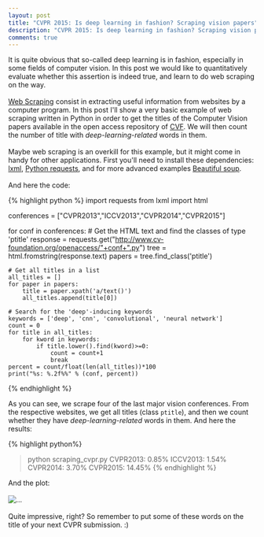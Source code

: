 ```yaml
---
layout: post
title: "CVPR 2015: Is deep learning in fashion? Scraping vision papers"
description: "CVPR 2015: Is deep learning in fashion? Scraping vision papers."
comments: true
---
```


It is quite obvious that so-called deep learning is in fashion, especially in some fields of computer vision. In this post we would like to quantitatively evaluate whether this assertion is indeed true, and learn to do web scraping on the way.
<br />
<br />
[Web Scraping](http://en.wikipedia.org/wiki/Web_scraping) consist in extracting useful information from websites by a computer program. In this post I'll show a very basic example of web scraping written in Python in order to get the titles of the Computer Vision papers available in the open access repository of [CVF](http://www.cv-foundation.org/openaccess/menu.py). We will then count the number of title with *deep-learning-related* words in them.
<br />
<br />
Maybe web scraping is an overkill for this example, but it might come in handy for other applications.
First you'll need to install these dependencies: [lxml](http://lxml.de), 
[Python requests](http://docs.python-requests.org), and for more advanced examples [Beautiful soup](http://www.crummy.com/software/BeautifulSoup/).
<br />
<br />
And here the code:

{% highlight python %}
import requests
from lxml import html

conferences = ["CVPR2013","ICCV2013","CVPR2014","CVPR2015"]

for conf in conferences:
    # Get the HTML text and find the classes of type 'ptitle'
    response = requests.get("http://www.cv-foundation.org/openaccess/"+conf+".py")
    tree = html.fromstring(response.text)
    papers = tree.find_class('ptitle')

    # Get all titles in a list
    all_titles = []
    for paper in papers:
        title = paper.xpath('a/text()')
        all_titles.append(title[0])

    # Search for the 'deep'-inducing keywords
    keywords = ['deep', 'cnn', 'convolutional', 'neural network']
    count = 0
    for title in all_titles:
        for kword in keywords:
            if title.lower().find(kword)>=0:
                count = count+1
                break
    percent = count/float(len(all_titles))*100
    print("%s: %.2f%%" % (conf, percent))
{% endhighlight %}

As you can see, we scrape four of the last major vision conferences. From the respective websites, we get all titles (class `ptitle`), and then we count whether they have *deep-learning-related* words in them.
And here the results:

{% highlight python%}
> python scraping_cvpr.py
CVPR2013:  0.85%
ICCV2013:  1.54%
CVPR2014:  3.70%
CVPR2015: 14.45%
{% endhighlight %}

And the plot:
<br />
<br />
<img align="middle" src="{{ site.url }}/images/deep_learning.png" alt="...">
<br />
<br />
Quite impressive, right? So remember to put some of these words on the title of your next CVPR submission. :)